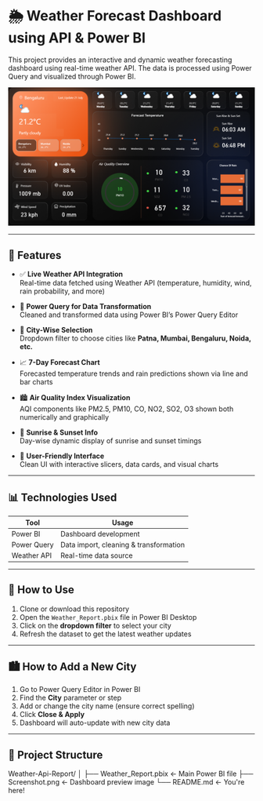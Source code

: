 # 🌦 Weather Forecast Dashboard using API & Power BI

This project provides an interactive and dynamic weather forecasting dashboard using real-time weather API. The data is processed using Power Query and visualized through Power BI.

![Dashboard Screenshot](Screenshot.png)

---

## 📌 Features

- ✅ **Live Weather API Integration**  
  Real-time data fetched using Weather API (temperature, humidity, wind, rain probability, and more)

- 🧹 **Power Query for Data Transformation**  
  Cleaned and transformed data using Power BI’s Power Query Editor

- 🌆 **City-Wise Selection**  
  Dropdown filter to choose cities like **Patna, Mumbai, Bengaluru, Noida, etc.**

- 📈 **7-Day Forecast Chart**  
  Forecasted temperature trends and rain predictions shown via line and bar charts

- 🏙️ **Air Quality Index Visualization**  
  AQI components like PM2.5, PM10, CO, NO2, SO2, O3 shown both numerically and graphically

- 🌅 **Sunrise & Sunset Info**  
  Day-wise dynamic display of sunrise and sunset timings

- 📱 **User-Friendly Interface**  
  Clean UI with interactive slicers, data cards, and visual charts

---

## 📊 Technologies Used

| Tool         | Usage                                  |
|--------------|-----------------------------------------|
| Power BI     | Dashboard development                   |
| Power Query  | Data import, cleaning & transformation  |
| Weather API  | Real-time data source                   |

---

## 🚀 How to Use

1. Clone or download this repository  
2. Open the `Weather_Report.pbix` file in Power BI Desktop  
3. Click on the **dropdown filter** to select your city  
4. Refresh the dataset to get the latest weather updates

---

## 🏙️ How to Add a New City

1. Go to Power Query Editor in Power BI  
2. Find the **City** parameter or step  
3. Add or change the city name (ensure correct spelling)  
4. Click **Close & Apply**  
5. Dashboard will auto-update with new city data

---

## 📂 Project Structure
Weather-Api-Report/
│
├── Weather_Report.pbix ← Main Power BI file
├── Screenshot.png ← Dashboard preview image
└── README.md ← You're here!


